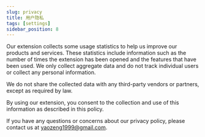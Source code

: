 ```yaml
---
slug: privacy
title: 用户隐私
tags: [settings]
sidebar_position: 8
---
```


Our extension collects some usage statistics to help us improve our products and services. These statistics include information such as the number of times the extension has been opened and the features that have been used. We only collect aggregate data and do not track individual users or collect any personal information.

We do not share the collected data with any third-party vendors or partners, except as required by law.

By using our extension, you consent to the collection and use of this information as described in this policy.

If you have any questions or concerns about our privacy policy, please contact us at yaozeng1999@gmail.com.